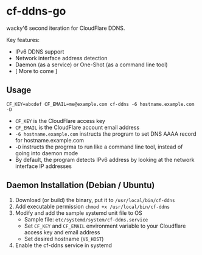 cf-ddns-go
===
wacky'6 second iteration for CloudFlare DDNS.

Key features:
* IPv6 DDNS support
* Network interface address detection
* Daemon (as a service) or One-Shot (as a command line tool)
* [ More to come ]


## Usage

```shell
CF_KEY=abcdef CF_EMAIL=me@example.com cf-ddns -6 hostname.example.com -D
```

* `CF_KEY` is the CloudFlare access key
* `CF_EMAIL` is the CloudFlare account email address
* `-6 hostname.example.com` instructs the program to set DNS AAAA record for hostname.example.com
* `-D` instructs the progrma to run like a command line tool, instead of going into daemon mode
* By default, the program detects IPv6 address by looking at the network interface IP addresses


## Daemon Installation (Debian / Ubuntu)

1. Download (or build) the binary, put it to `/usr/local/bin/cf-ddns`
2. Add executable permission `chmod +x /usr/local/bin/cf-ddns`
3. Modify and add the sample systemd unit file to OS
    * Sample file: `etc/systemd/system/cf-ddns.service`
    * Set `CF_KEY` and `CF_EMAIL` environment variable to your Cloudflare access key and email address
    * Set desired hostname (`V6_HOST`)
4. Enable the cf-ddns service in systemd
